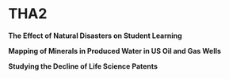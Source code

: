 # THA2
**The Effect of Natural Disasters on Student Learning**

**Mapping of Minerals in Produced Water in US Oil and Gas Wells**

**Studying the Decline of Life Science Patents**
